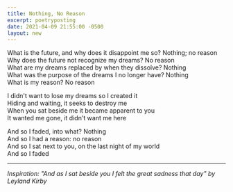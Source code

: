 ```yaml
---
title: Nothing, No Reason
excerpt: poetryposting
date: 2021-04-09 21:55:00 -0500
layout: new
---
```


What is the future, and why does it disappoint me so? Nothing; no reason  
Why does the future not recognize my dreams? No reason  
What are my dreams replaced by when they dissolve? Nothing  
What was the purpose of the dreams I no longer have? Nothing  
What is my reason? No reason  

I didn't want to lose my dreams so I created it  
Hiding and waiting, it seeks to destroy me  
When you sat beside me it became apparent to you  
It wanted me gone, it didn't want me here  

And so I faded, into what? Nothing  
And so I had a reason: no reason  
And so I sat next to you, on the last night of my world  
And so I faded

---

*Inspiration: "And as I sat beside you I felt the great sadness that day" by Leyland Kirby*
